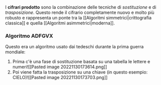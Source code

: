 I **cifrari prodotto** sono la combinazione delle tecniche di *sostituzione* e di *trasposizione*.
Questo rende il cifrario completamente nuovo e molto più robusto e rappresenta un ponte tra la [[Algoritmi simmetrici|crittografia classica]] e quella [[Algoritmi asimmetrici|moderna]].

### Algoritmo ADFGVX
Questo era un algoritmo usato dai tedeschi durante la prima guerra mondiale:
1. Prima c'è una fase di sostituzione basata su una tabella le lettere e numeri![[Pasted image 20221130173614.png]]
2. Poi viene fatta la trasposizione su una chiave (in questo esempio: CIELO)![[Pasted image 20221130173703.png]]